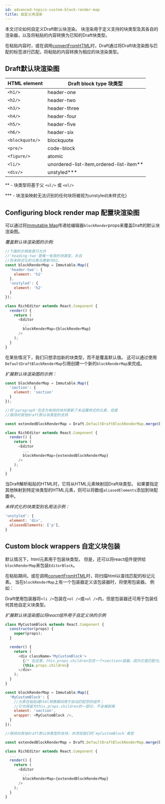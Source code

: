```yaml
---
id: advanced-topics-custom-block-render-map
title: 自定义块渲染
---
```


本文讨论如何自定义Draft默认块渲染。
块渲染用于定义支持的块类型及其各自的渲染器，以及将粘贴的内容转换为已知的Draft块类型。

在粘贴内容时，或在调用[convertFromHTML](/docs/api-reference-data-conversion#convertfromhtml)时，Draft通过将Draft块渲染图与匹配的标签进行匹配，将粘贴的内容转换为相应的块渲染类型。

## Draft默认块渲染图

| HTML element    | Draft block type 块类型                         |
| --------------- | ----------------------------------------- |
| `<h1/>`         | header-one                                |
| `<h2/>`         | header-two                                |
| `<h3/>`         | header-three                              |
| `<h4/>`         | header-four                               |
| `<h5/>`         | header-five                               |
| `<h6/>`         | header-six                                |
| `<blockquote/>` | blockquote                                |
| `<pre/>`        | code-block                                |
| `<figure/>`     | atomic                                    |
| `<li/>`         | unordered-list-item,ordered-list-item\*\* |
| `<div/>`        | unstyled\*\*\*                            |

\*\* - 块类型将基于父 `<ul/>` 或 `<ol/>`

\*\*\* - 块渲染映射无法识别的任何块将被视为unstyled(未样式化)

## Configuring block render map 配置块渲染图

可以通过将[Immutable Map](http://facebook.github.io/immutable-js/docs/#/Map)传递给编辑器`blockRender`props来覆盖Draft的默认块渲染图。

_覆盖默认块渲染图的示例:_

```js
//下面的示例故意只允许
//'heading-two'是唯一有效的块类型，并且
//将未样式化的元素也更新为h2。
const blockRenderMap = Immutable.Map({
  'header-two': {
    element: 'h2'
  },
  'unstyled': {
    element: 'h2'
  }
});

class RichEditor extends React.Component {
  render() {
    return (
      <Editor
        ...
        blockRenderMap={blockRenderMap}
      />
    );
  }
}
```
在某些情况下，我们只想添加新的块类型，而不是覆盖默认值。
这可以通过使用`DefaultDraftBlockRenderMap`引用创建一个新的`blockRenderMap`来完成。

_扩展默认块渲染图的示例：_

```js
const blockRenderMap = Immutable.Map({
  'section': {
    element: 'section'
  }
});

//将'paragraph'包含为有效的块并更新了未设置样式的元素，但是
//保持对其他draft默认块类型的支持

const extendedBlockRenderMap = Draft.DefaultDraftBlockRenderMap.merge(blockRenderMap);

class RichEditor extends React.Component {
  render() {
    return (
      <Editor
        ...
        blockRenderMap={extendedBlockRenderMap}
      />
    );
  }
}
```
当Draft解析粘贴的HTML时，它将从HTML元素映射回Draft块类型。
如果要指定其他映射到特定块类型的HTML元素，则可以将数组`aliasedElements`添加到块配置中。

_未样式化的块类型别名用法示例：_

```js
'unstyled': {
  element: 'div',
  aliasedElements: ['p'],
}
```

## Custom block wrappers 自定义块包装

默认情况下，html元素用于包装块类型。
但是，还可以将react组件提供给`blockRenderMap`来包装`EditorBlock`。

在粘贴期间，或在调用[convertFromHTML](/docs/api-reference-data-conversion#convertfromhtml)时，将扫描html以查找匹配的标记元素。
当在`blockRenderMap`上有一个包装器定义该包装器时，将使用包装器。
例如：

Draft使用包装器将`<li />`包装在`<ol />`或`<ul />`内，但是包装器还可用于包装任何其他自定义块类型。

_扩展默认块渲染图以将react组件用于自定义块的示例_

```js
class MyCustomBlock extends React.Component {
  constructor(props) {
    super(props);
  }

  render() {
    return (
      <div className='MyCustomBlock'>
        {/* 在这里，this.props.children包含一个<section>容器，因为它是匹配元素  */}
        {this.props.children}
      </div>
    );
  }
}

const blockRenderMap = Immutable.Map({
  'MyCustomBlock': {
    //元素在粘贴或html转换期间用于自动匹配您的组件；
    //它也保留为this.props.children的一部分，不会被剥离
    element: 'section',
    wrapper: <MyCustomBlock />,
  }
});

//保持对其他draft默认块类型的支持，并添加我们的`myCustomBlock`类型

const extendedBlockRenderMap = Draft.DefaultDraftBlockRenderMap.merge(blockRenderMap);

class RichEditor extends React.Component {
  ...
  render() {
    return (
      <Editor
        ...
        blockRenderMap={extendedBlockRenderMap}
      />
    );
  }
}
```
